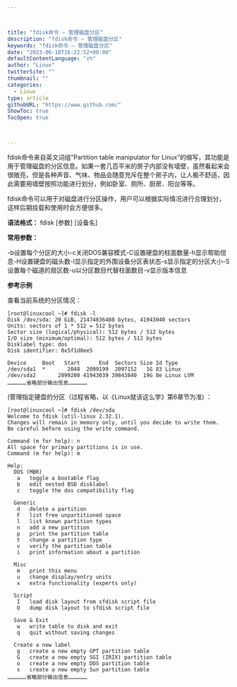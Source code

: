 ```yaml
---



title: "fdisk命令 – 管理磁盘分区"
description: "fdisk命令 – 管理磁盘分区"
keywords: "fdisk命令 – 管理磁盘分区"
date: "2023-06-18T16:22:52+08:00"
defaultContentLanguage: "zh"
author: "Linux"
twitterSite: ""
thumbnail: ""
categories:
  - Linux
type: article
githubURL: "https://www.github.com/"
ShowToc: true
TocOpen: true



---
```


fdisk命令来自英文词组“Partition table manipulator for Linux”的缩写，其功能是用于管理磁盘的分区信息。如果一套几百平米的房子内部没有墙壁，虽然看起来会很敞亮，但是各种声音、气味、物品会随意充斥在整个房子内，让人极不舒适，因此需要用墙壁按照功能进行划分，例如卧室、厕所、厨房、阳台等等。

fdisk命令可以用于对磁盘进行分区操作，用户可以根据实际情况进行合理划分，这样后期挂载和使用时会方便很多。

**语法格式：** fdisk [参数] [设备名]

**常用参数：**

-b设置每个分区的大小-c关闭DOS兼容模式-C设置硬盘的柱面数量-h显示帮助信息-H设置硬盘的磁头数-l显示指定的外围设备分区表状态-s显示指定的分区大小-S设置每个磁道的扇区数-u以分区数目代替柱面数目-v显示版本信息

**参考示例**

查看当前系统的分区情况：

```
[root@linuxcool ~]# fdisk -l
Disk /dev/sda: 20 GiB, 21474836480 bytes, 41943040 sectors
Units: sectors of 1 * 512 = 512 bytes
Sector size (logical/physical): 512 bytes / 512 bytes
I/O size (minimum/optimal): 512 bytes / 512 bytes
Disklabel type: dos
Disk identifier: 0x5f1d8ee5

Device     Boot   Start      End  Sectors Size Id Type
/dev/sda1  *       2048  2099199  2097152   1G 83 Linux
/dev/sda2       2099200 41943039 39843840  19G 8e Linux LVM
………………省略部分输出信息………………
```

(管理指定硬盘的分区（过程省略，以《Linux就该这么学》第6章节为准) ：

```
[root@linuxcool ~]# fdisk /dev/sda
Welcome to fdisk (util-linux 2.32.1).
Changes will remain in memory only, until you decide to write them.
Be careful before using the write command.

Command (m for help): n
All space for primary partitions is in use.
Command (m for help): m

Help:
  DOS (MBR)
   a   toggle a bootable flag
   b   edit nested BSD disklabel
   c   toggle the dos compatibility flag

  Generic
   d   delete a partition
   F   list free unpartitioned space
   l   list known partition types
   n   add a new partition
   p   print the partition table
   t   change a partition type
   v   verify the partition table
   i   print information about a partition

  Misc
   m   print this menu
   u   change display/entry units
   x   extra functionality (experts only)

  Script
   I   load disk layout from sfdisk script file
   O   dump disk layout to sfdisk script file

  Save & Exit
   w   write table to disk and exit
   q   quit without saving changes

  Create a new label
   g   create a new empty GPT partition table
   G   create a new empty SGI (IRIX) partition table
   o   create a new empty DOS partition table
   s   create a new empty Sun partition table
………………省略部分输出信息………………
```